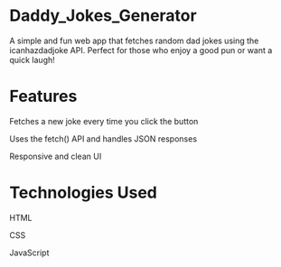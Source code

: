 # Daddy_Jokes_Generator
A simple and fun web app that fetches random dad jokes using the icanhazdadjoke API. Perfect for those who enjoy a good pun or want a quick laugh!

# Features
Fetches a new joke every time you click the button

Uses the fetch() API and handles JSON responses

Responsive and clean UI

# Technologies Used
HTML

CSS

JavaScript

